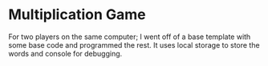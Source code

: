 # Multiplication Game
 For two players on the same computer; I went off of a base template with some base code and programmed the rest. It uses local storage to store the words and console for debugging.
